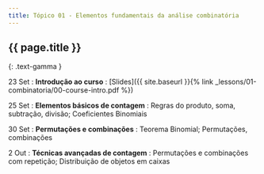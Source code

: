 ```yaml
---
title: Tópico 01 - Elementos fundamentais da análise combinatória
---
```


## {{ page.title }}
{: .text-gamma }

23 Set
: **Introdução ao curso**
  : [Slides]({{ site.baseurl }}{% link _lessons/01-combinatoria/00-course-intro.pdf %})

25 Set
: **Elementos básicos de contagem**
  : Regras do produto, soma, subtração, divisão; Coeficientes Binomiais

30 Set
: **Permutações e combinações**
  : Teorema Binomial; Permutações, combinações

2 Out
: **Técnicas avançadas de contagem**
  : Permutações e combinações com repetição; Distribuição de objetos em caixas
